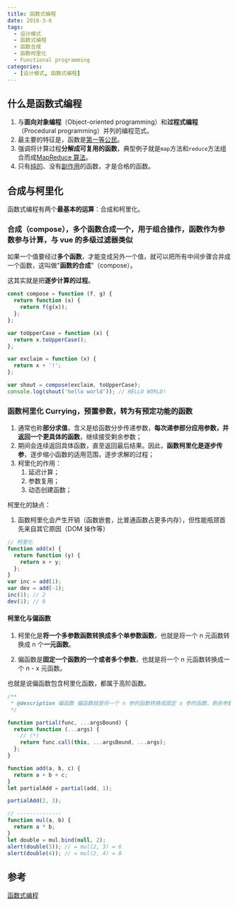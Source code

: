 ```yaml
---
title: 函数式编程
date: 2018-3-6
tags:
  - 设计模式
  - 函数式编程
  - 函数合成
  - 函数柯里化
  - Functional programming
categories:
  - [设计模式, 函数式编程]
---
```


## 什么是函数式编程

1. 与**面向对象编程**（Object-oriented programming）和**过程式编程**（Procedural programming）并列的编程范式。
2. 最主要的特征是，函数是[第一等公民](https://llh911001.gitbooks.io/mostly-adequate-guide-chinese/content/ch2.html)。
3. 强调将计算过程**分解成可复用的函数**，典型例子就是`map`方法和`reduce`方法组合而成[MapReduce 算法](https://zh.wikipedia.org/wiki/MapReduce)。
4. 只有[纯的](https://zh.wikipedia.org/wiki/%E7%BA%AF%E5%87%BD%E6%95%B0)、没有[副作用](https://zh.wikipedia.org/wiki/%E5%87%BD%E6%95%B0%E5%89%AF%E4%BD%9C%E7%94%A8)的函数，才是合格的函数。

## 合成与柯里化

函数式编程有两个**最基本的运算**：合成和柯里化。

### 合成（compose），多个函数合成一个，用于组合操作，函数作为参数参与计算，与 vue 的多级过滤器类似

如果一个值要经过**多个函数**，才能变成另外一个值，就可以把所有中间步骤合并成一个函数，这叫做"**函数的合成**"（compose）。

这其实就是把**逐步计算的过程**。

```js
const compose = function (f, g) {
  return function (x) {
    return f(g(x));
  };
};

var toUpperCase = function (x) {
  return x.toUpperCase();
};

var exclaim = function (x) {
  return x + '!';
};

var shout = compose(exclaim, toUpperCase);
console.log(shout('hello world')); // HELLO WORLD!
```

### 函数柯里化 Currying，预置参数，转为有预定功能的函数

1. 通常也称**部分求值**，含义是给函数分步传递参数，**每次递参部分应用参数，并返回一个更具体的函数**，继续接受剩余参数；
2. 期间会连续返回具体函数，直至返回最后结果。因此，**函数柯里化是逐步传参**，逐步缩小函数的适用范围，逐步求解的过程；
3. 柯里化的作用：
   1. 延迟计算；
   2. 参数复用；
   3. 动态创建函数；

柯里化的缺点：

1. 函数柯里化会产生开销（函数嵌套，比普通函数占更多内存），但性能瓶颈首先来自其它原因（DOM 操作等）

```js
// 柯里化
function add(x) {
  return function (y) {
    return x + y;
  };
}
var inc = add(1);
var dev = add(-1);
inc(1); // 2
dev(1); // 0
```

#### 柯里化与偏函数

1. 柯里化是**将一个多参数函数转换成多个单参数函数**，也就是将一个 n 元函数转换成 n 个**一元函数**。

2. 偏函数是**固定一个函数的一个或者多个参数**，也就是将一个 n 元函数转换成一个 n - x 元函数。

也就是说偏函数包含柯里化函数，都属于高阶函数。

```js
/**
 * @description 偏函数 偏函数就是将一个 n 参的函数转换成固定 x 参的函数，剩余参数（n - x）将在下次调用全部传入。
 */

function partial(func, ...argsBound) {
  return function (...args) {
    // (*)
    return func.call(this, ...argsBound, ...args);
  };
}

function add(a, b, c) {
  return a + b + c;
}
let partialAdd = partial(add, 1);

partialAdd(2, 3);

// --------------
function mul(a, b) {
  return a * b;
}
let double = mul.bind(null, 2);
alert(double(3)); // = mul(2, 3) = 6
alert(double(4)); // = mul(2, 4) = 8
```

## 参考

[函数式编程](http://www.ruanyifeng.com/blog/2017/02/fp-tutorial.html)
